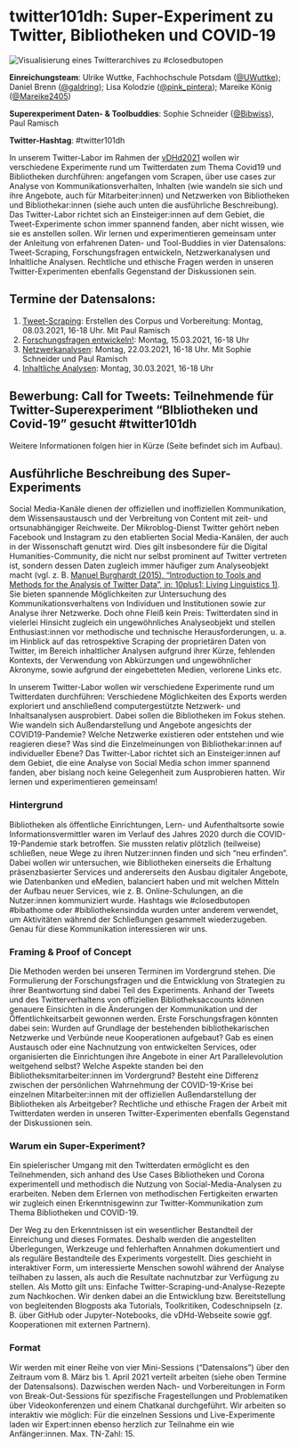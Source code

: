 # twitter101dh: Super-Experiment zu Twitter, Bibliotheken und COVID-19

![Visualisierung eines Twitterarchives zu #closedbutopen](http://vdhd2021.hypotheses.org/files/2021/01/408-tags-archive-bsb-Visualisierung-eines-Twitterarchivs-zu-closedbutopen-erstellt-mit-TAGS-Explorer-CC-O.jpg)

**Einreichungsteam**: Ulrike Wuttke, Fachhochschule Potsdam ([@UWuttke](https://twitter.com/UWuttke)); Daniel Brenn ([@galdring](https://twitter.com/galdring)); Lisa Kolodzie ([@pink_pintera](https://twitter.com/pink_pintera)); Mareike König ([@Mareike2405](https://twitter.com/Mareike2405))

**Superexperiment Daten- & Toolbuddies**: Sophie Schneider ([@Bibwiss](https://twitter.com/BibWiss)), Paul Ramisch 

**Twitter-Hashtag**: #twitter101dh

In unserem Twitter-Labor im Rahmen der [vDHd2021](https://vdhd2021.hypotheses.org/) wollen wir verschiedene Experimente rund um Twitterdaten zum Thema Covid19 und Bibliotheken durchführen: angefangen vom Scrapen, über use cases zur Analyse von Kommunikationsverhalten, Inhalten (wie wandeln sie sich und ihre Angebote, auch für Mitarbeiter:innen) und Netzwerken von Bibliotheken und Bibliothekar:innen (siehe auch unten die ausführliche Beschreibung). 
Das Twitter-Labor richtet sich an Einsteiger:innen auf dem Gebiet, die Tweet-Experimente schon immer spannend fanden, aber nicht wissen, wie sie es anstellen sollen. Wir lernen und experimentieren gemeinsam unter der Anleitung von erfahrenen Daten- und Tool-Buddies in vier Datensalons: Tweet-Scraping, Forschungsfragen entwickeln, Netzwerkanalysen und Inhaltliche Analysen. Rechtliche und ethische Fragen werden in unseren Twitter-Experimenten ebenfalls Gegenstand der Diskussionen sein.

## Termine der Datensalons:
1. [Tweet-Scraping](/datensalon1.md): Erstellen des Corpus und Vorbereitung: Montag, 08.03.2021, 16-18 Uhr. Mit Paul Ramisch
2. [Forschungsfragen entwickeln!](/datensalon2.md): Montag, 15.03.2021, 16-18 Uhr
3. [Netzwerkanalysen](/datensalon3.md): Montag, 22.03.2021, 16-18 Uhr. Mit Sophie Schneider und Paul Ramisch
4. [Inhaltliche Analysen](/datensalon4.md): Montag, 30.03.2021, 16-18 Uhr

## Bewerbung: Call for Tweets: Teilnehmende für Twitter-Superexperiment “BIbliotheken und Covid-19” gesucht #twitter101dh
Weitere Informationen folgen hier in Kürze (Seite befindet sich im Aufbau).

## Ausführliche Beschreibung des Super-Experiments 

Social Media-Kanäle dienen der offiziellen und inoffiziellen Kommunikation, dem Wissensaustausch und der Verbreitung von Content mit zeit- und ortsunabhängiger Reichweite. Der Mikroblog-Dienst Twitter gehört neben Facebook und Instagram zu den etablierten Social Media-Kanälen, der auch in der Wissenschaft genutzt wird. Dies gilt insbesondere für die Digital Humanities-Community, die nicht nur selbst prominent auf Twitter vertreten ist, sondern dessen Daten zugleich immer häufiger zum Analyseobjekt macht (vgl. z. B. [Manuel Burghardt (2015), “Introduction to Tools and Methods for the Analysis of Twitter Data”, in: 10plus1: Living Linguistics 1)](http://10plus1journal.com/wp-content/uploads/2015/09/02_JOU_ART_Burghardt.pdf). Sie bieten spannende Möglichkeiten zur Untersuchung des Kommunikationsverhaltens von Individuen und Institutionen sowie zur Analyse ihrer Netzwerke. Doch ohne Fleiß kein Preis: Twitterdaten sind in vielerlei Hinsicht zugleich ein ungewöhnliches Analyseobjekt und stellen Enthusiast:innen vor methodische und technische Herausforderungen, u. a. im Hinblick auf das retrospektive Scraping der proprietären Daten von Twitter, im Bereich inhaltlicher Analysen aufgrund ihrer Kürze, fehlenden Kontexts, der Verwendung von Abkürzungen und ungewöhnlicher Akronyme, sowie aufgrund der eingebetteten Medien, verlorene Links etc.

In unserem Twitter-Labor wollen wir verschiedene Experimente rund um Twitterdaten durchführen: Verschiedene Möglichkeiten des Exports werden exploriert und anschließend computergestützte Netzwerk- und Inhaltsanalysen ausprobiert. Dabei sollen die Bibliotheken im Fokus stehen. Wie wandeln sich Außendarstellung und Angebote angesichts der COVID19-Pandemie? Welche Netzwerke existieren oder entstehen und wie reagieren diese? Was sind die Einzelmeinungen von Bibliothekar:innen auf individueller Ebene? Das Twitter-Labor richtet sich an Einsteiger:innen auf dem Gebiet, die eine Analyse von Social Media schon immer spannend fanden, aber bislang noch keine Gelegenheit zum Ausprobieren hatten. Wir lernen und experimentieren gemeinsam!

### Hintergrund
Bibliotheken als öffentliche Einrichtungen, Lern- und Aufenthaltsorte sowie Informationsvermittler waren im Verlauf des Jahres 2020 durch die COVID-19-Pandemie stark betroffen. Sie mussten relativ plötzlich (teilweise) schließen, neue Wege zu ihren Nutzer:innen finden und sich “neu erfinden”. Dabei wollen wir untersuchen, wie Bibliotheken einerseits die Erhaltung präsenzbasierter Services und andererseits den Ausbau digitaler Angebote, wie Datenbanken und eMedien, balanciert haben und mit welchen Mitteln der Aufbau neuer Services, wie z. B. Online-Schulungen, an die Nutzer:innen kommuniziert wurde. Hashtags wie #closedbutopen #bibathome oder #bibliothekensindda wurden unter anderem verwendet, um Aktivitäten während der Schließungen gesammelt wiederzugeben. Genau für diese Kommunikation interessieren wir uns.

### Framing & Proof of Concept
Die Methoden werden bei unseren Terminen im Vordergrund stehen. Die Formulierung der Forschungsfragen und die Entwicklung von Strategien zu ihrer Beantwortung sind dabei Teil des Experiments. Anhand der Tweets und des Twitterverhaltens von offiziellen Bibliotheksaccounts können genauere Einsichten in die Änderungen der Kommunikation und der Öffentlichkeitsarbeit gewonnen werden. Erste Forschungsfragen könnten dabei sein: Wurden auf Grundlage der bestehenden bibliothekarischen Netzwerke und Verbünde neue Kooperationen aufgebaut? Gab es einen Austausch oder eine Nachnutzung von entwickelten Services, oder organisierten die Einrichtungen ihre Angebote in einer Art Parallelevolution weitgehend selbst? Welche Aspekte standen bei den Bibliotheksmitarbeiter:innen im Vordergrund? Besteht eine Differenz zwischen der persönlichen Wahrnehmung der COVID-19-Krise bei einzelnen Mitarbeiter:innen mit der offiziellen Außendarstellung der Bibliotheken als Arbeitgeber? Rechtliche und ethische Fragen der Arbeit mit Twitterdaten werden in unseren Twitter-Experimenten ebenfalls Gegenstand der Diskussionen sein.

### Warum ein Super-Experiment?
Ein spielerischer Umgang mit den Twitterdaten ermöglicht es den Teilnehmenden, sich anhand des Use Cases Bibliotheken und Corona experimentell und methodisch die Nutzung von Social-Media-Analysen zu erarbeiten. Neben dem Erlernen von methodischen Fertigkeiten erwarten wir zugleich  einen Erkenntnisgewinn zur Twitter-Kommunikation zum Thema Bibliotheken und COVID-19. 

Der Weg zu den Erkenntnissen ist ein wesentlicher Bestandteil der Einreichung und dieses Formates. Deshalb werden die angestellten Überlegungen, Werkzeuge und fehlerhaften Annahmen dokumentiert und als reguläre Bestandteile des Experiments vorgestellt. Dies geschieht in interaktiver Form, um interessierte Menschen sowohl während der Analyse teilhaben zu lassen, als auch die Resultate nachnutzbar zur Verfügung zu stellen. Als Motto gilt uns: Einfache Twitter-Scraping-und-Analyse-Rezepte zum Nachkochen.
Wir denken dabei an die Entwicklung bzw. Bereitstellung von begleitenden Blogposts aka Tutorials, Toolkritiken, Codeschnipseln (z. B. über GitHub oder Jupyter-Notebooks, die vDHd-Webseite sowie ggf. Kooperationen mit externen Partnern). 

### Format 
Wir werden mit einer Reihe von vier Mini-Sessions (“Datensalons”) über den Zeitraum vom 8. März bis 1. April 2021 verteilt arbeiten (siehe oben Termine der Datensalsons). Dazwischen werden Nach- und Vorbereitungen in Form von Break-Out-Sessions für spezifische Fragestellungen und Problematiken über Videokonferenzen und einem Chatkanal durchgeführt. Wir arbeiten so interaktiv wie möglich: Für die einzelnen Sessions und Live-Experimente laden wir Expert:innen ebenso herzlich zur Teilnahme ein wie Anfänger:innen. Max. TN-Zahl: 15.
